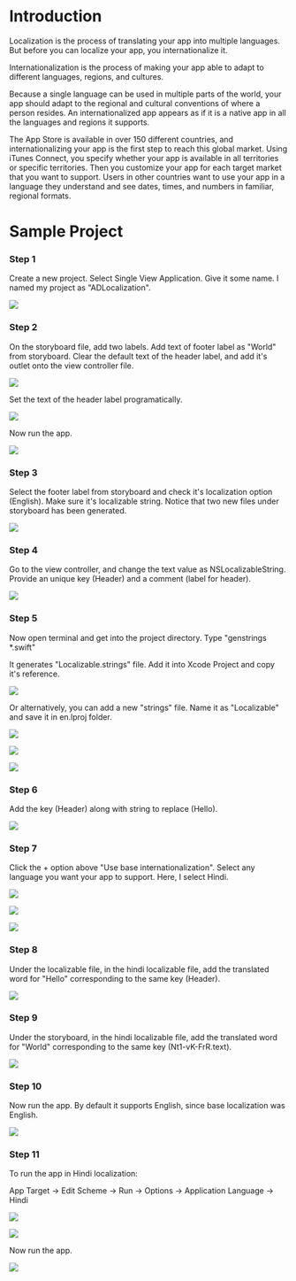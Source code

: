# Introduction

Localization is the process of translating your app into multiple languages. But before you can localize your app, you internationalize it.

Internationalization is the process of making your app able to adapt to different languages, regions, and cultures.

Because a single language can be used in multiple parts of the world, your app should adapt to the regional and cultural conventions of where a person resides. An internationalized app appears as if it is a native app in all the languages and regions it supports.

The App Store is available in over 150 different countries, and internationalizing your app is the first step to reach this global market. Using iTunes Connect, you specify whether your app is available in all territories or specific territories. Then you customize your app for each target market that you want to support. Users in other countries want to use your app in a language they understand and see dates, times, and numbers in familiar, regional formats.

# Sample Project

### Step 1

Create a new project. Select Single View Application. Give it some name. I named my project as "ADLocalization".

![](https://github.com/AnirudhDas/AnirudhDas.github.io/blob/master/iOS/Localization/1.png)

### Step 2

On the storyboard file, add two labels. Add text of footer label as "World" from storyboard. Clear the default text of the header label, and add it's outlet onto the view controller file.

![](https://github.com/AnirudhDas/AnirudhDas.github.io/blob/master/iOS/Localization/4.png)

Set the text of the header label programatically.

![](https://github.com/AnirudhDas/AnirudhDas.github.io/blob/master/iOS/Localization/5.png)

Now run the app.

![](https://github.com/AnirudhDas/AnirudhDas.github.io/blob/master/iOS/Localization/6.png)

### Step 3

Select the footer label from storyboard and check it's localization option (English). Make sure it's localizable string. Notice that two new files under storyboard has been generated.

![](https://github.com/AnirudhDas/AnirudhDas.github.io/blob/master/iOS/Localization/7.png)

### Step 4

Go to the view controller, and change the text value as NSLocalizableString. Provide an unique key (Header) and a comment (label for header).

![](https://github.com/AnirudhDas/AnirudhDas.github.io/blob/master/iOS/Localization/8.png)

### Step 5

Now open terminal and get into the project directory. Type "genstrings *.swift"

It generates "Localizable.strings" file. Add it into Xcode Project and copy it's reference.

![](https://github.com/AnirudhDas/AnirudhDas.github.io/blob/master/iOS/Localization/2.png)

Or alternatively, you can add a new "strings" file. Name it as "Localizable" and save it in en.lproj folder.

![](https://github.com/AnirudhDas/AnirudhDas.github.io/blob/master/iOS/Localization/10.png)

![](https://github.com/AnirudhDas/AnirudhDas.github.io/blob/master/iOS/Localization/11.png)

![](https://github.com/AnirudhDas/AnirudhDas.github.io/blob/master/iOS/Localization/12.png)

### Step 6

Add the key (Header) along with string to replace (Hello).

![](https://github.com/AnirudhDas/AnirudhDas.github.io/blob/master/iOS/Localization/13.png)

### Step 7

Click the + option above "Use base internationalization". Select any language you want your app to support. Here, I select Hindi.

![](https://github.com/AnirudhDas/AnirudhDas.github.io/blob/master/iOS/Localization/3.png)

![](https://github.com/AnirudhDas/AnirudhDas.github.io/blob/master/iOS/Localization/14.png)

![](https://github.com/AnirudhDas/AnirudhDas.github.io/blob/master/iOS/Localization/15.png)

### Step 8

Under the localizable file, in the hindi localizable file, add the translated word for "Hello" corresponding to the same key (Header).

![](https://github.com/AnirudhDas/AnirudhDas.github.io/blob/master/iOS/Localization/16.png)

### Step 9

Under the storyboard, in the hindi localizable file, add the translated word for "World" corresponding to the same key (Nt1-vK-FrR.text).

![](https://github.com/AnirudhDas/AnirudhDas.github.io/blob/master/iOS/Localization/17.png)

### Step 10

Now run the app. By default it supports English, since base localization was English.

![](https://github.com/AnirudhDas/AnirudhDas.github.io/blob/master/iOS/Localization/6.png)

### Step 11

To run the app in Hindi localization:

App Target -> Edit Scheme -> Run -> Options -> Application Language -> Hindi

![](https://github.com/AnirudhDas/AnirudhDas.github.io/blob/master/iOS/Localization/18.png)

![](https://github.com/AnirudhDas/AnirudhDas.github.io/blob/master/iOS/Localization/19.png)

Now run the app.

![](https://github.com/AnirudhDas/AnirudhDas.github.io/blob/master/iOS/Localization/20.png)

